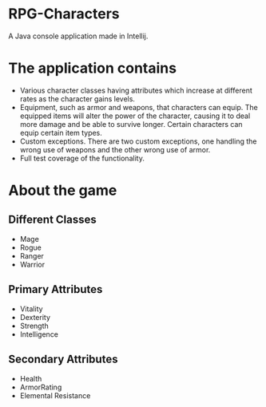 # RPG-Characters
A Java console application made in Intellij. 

# The application contains
- Various character classes having attributes which increase at different rates as the character gains levels.
- Equipment, such as armor and weapons, that characters can equip. The equipped items will alter the power of the character, causing it to deal more damage and be able to survive longer. Certain characters can equip certain item types.
- Custom exceptions. There are two custom exceptions, one handling the wrong use of weapons and the other wrong use of armor.
- Full test coverage of the functionality.

# About the game

## Different Classes
- Mage
- Rogue
- Ranger
- Warrior

## Primary Attributes 
- Vitality
- Dexterity
- Strength
- Intelligence

## Secondary Attributes
- Health
- ArmorRating
- Elemental Resistance



